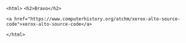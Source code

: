 
`<html>`
`<h2>Bravo</h2>`

`<a href="https://www.computerhistory.org/atchm/xerox-alto-source-code">xerox-alto-source-code</a>`

`</html>`


